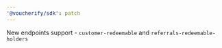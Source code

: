 ```yaml
---
'@voucherify/sdk': patch
---
```


New endpoints support - `customer-redeemable` and `referrals-redeemable-holders`
